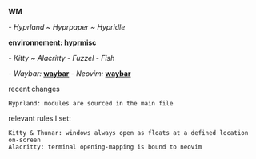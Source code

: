 **WM**

*- Hyprland ~ Hyprpaper ~ Hypridle*

**environnement: [hyprmisc](https://github.com/hashbangs/hyprmisc)**

*- Kitty ~ Alacritty*
*- Fuzzel*
*- Fish*

*- Waybar:* **[waybar](https://github.com/hashbangs/waybar)**
*- Neovim:* **[waybar](https://github.com/hashbangs/nvim)**


recent changes
```
Hyprland: modules are sourced in the main file
```

relevant rules I set:
```
Kitty & Thunar: windows always open as floats at a defined location on-screen 
Alacritty: terminal opening-mapping is bound to neovim
```
